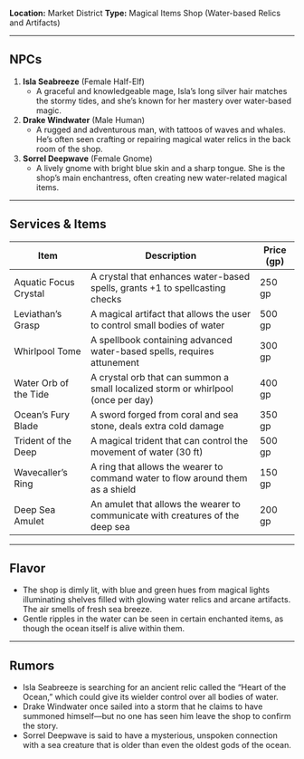 **Location:** Market District 
**Type:** Magical Items Shop (Water-based Relics and Artifacts)

---

## NPCs

1. **Isla Seabreeze** (Female Half-Elf)
    - A graceful and knowledgeable mage, Isla’s long silver hair matches the stormy tides, and she’s known for her mastery over water-based magic.
2. **Drake Windwater** (Male Human)
    - A rugged and adventurous man, with tattoos of waves and whales. He’s often seen crafting or repairing magical water relics in the back room of the shop.
3. **Sorrel Deepwave** (Female Gnome)
    - A lively gnome with bright blue skin and a sharp tongue. She is the shop’s main enchantress, often creating new water-related magical items.

---

## Services & Items

|Item|Description|Price (gp)|
|---|---|---|
|Aquatic Focus Crystal|A crystal that enhances water-based spells, grants +1 to spellcasting checks|250 gp|
|Leviathan’s Grasp|A magical artifact that allows the user to control small bodies of water|500 gp|
|Whirlpool Tome|A spellbook containing advanced water-based spells, requires attunement|300 gp|
|Water Orb of the Tide|A crystal orb that can summon a small localized storm or whirlpool (once per day)|400 gp|
|Ocean’s Fury Blade|A sword forged from coral and sea stone, deals extra cold damage|350 gp|
|Trident of the Deep|A magical trident that can control the movement of water (30 ft)|500 gp|
|Wavecaller’s Ring|A ring that allows the wearer to command water to flow around them as a shield|150 gp|
|Deep Sea Amulet|An amulet that allows the wearer to communicate with creatures of the deep sea|200 gp|

---

## Flavor

- The shop is dimly lit, with blue and green hues from magical lights illuminating shelves filled with glowing water relics and arcane artifacts. The air smells of fresh sea breeze.
- Gentle ripples in the water can be seen in certain enchanted items, as though the ocean itself is alive within them.

---

## Rumors

- Isla Seabreeze is searching for an ancient relic called the “Heart of the Ocean,” which could give its wielder control over all bodies of water.
- Drake Windwater once sailed into a storm that he claims to have summoned himself—but no one has seen him leave the shop to confirm the story.
- Sorrel Deepwave is said to have a mysterious, unspoken connection with a sea creature that is older than even the oldest gods of the ocean.